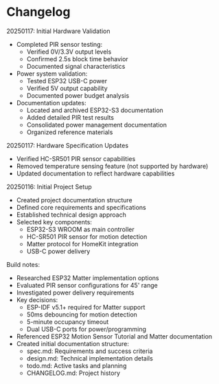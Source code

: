 # Changelog

20250117: Initial Hardware Validation
- Completed PIR sensor testing:
  - Verified 0V/3.3V output levels
  - Confirmed 2.5s block time behavior
  - Documented signal characteristics
- Power system validation:
  - Tested ESP32 USB-C power
  - Verified 5V output capability
  - Documented power budget analysis
- Documentation updates:
  - Located and archived ESP32-S3 documentation
  - Added detailed PIR test results
  - Consolidated power management documentation
  - Organized reference materials

20250117: Hardware Specification Updates
- Verified HC-SR501 PIR sensor capabilities
- Removed temperature sensing feature (not supported by hardware)
- Updated documentation to reflect hardware capabilities

20250116: Initial Project Setup
- Created project documentation structure
- Defined core requirements and specifications
- Established technical design approach
- Selected key components:
  * ESP32-S3 WROOM as main controller
  * HC-SR501 PIR sensor for motion detection
  * Matter protocol for HomeKit integration
  * USB-C power delivery

Build notes:
- Researched ESP32 Matter implementation options
- Evaluated PIR sensor configurations for 45' range
- Investigated power delivery requirements
- Key decisions:
  * ESP-IDF v5.1+ required for Matter support
  * 50ms debouncing for motion detection
  * 5-minute occupancy timeout
  * Dual USB-C ports for power/programming
- Referenced ESP32 Motion Sensor Tutorial and Matter documentation
- Created initial documentation structure:
  * spec.md: Requirements and success criteria
  * design.md: Technical implementation details
  * todo.md: Active tasks and planning
  * CHANGELOG.md: Project history 